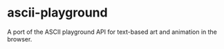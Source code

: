 # ascii-playground
A port of the ASCII playground API for text-based art and animation in the browser.
